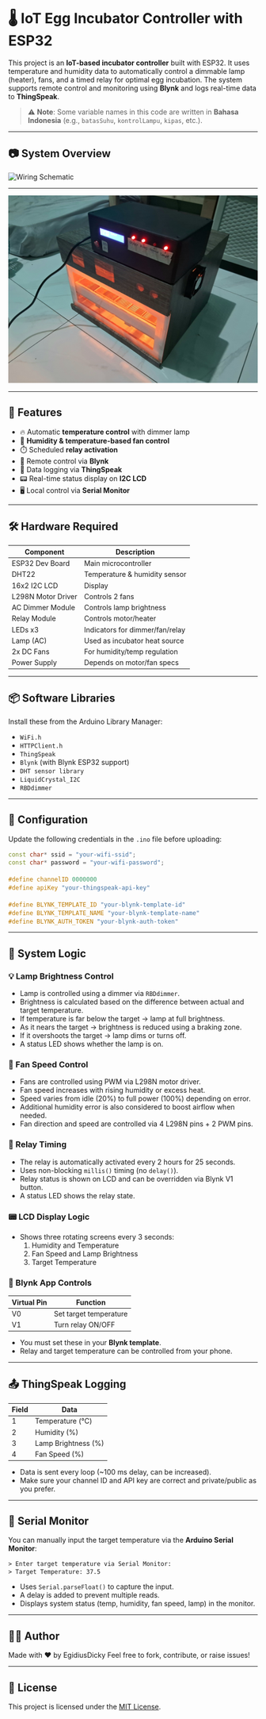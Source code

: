 # 🌡️ IoT Egg Incubator Controller with ESP32

This project is an **IoT-based incubator controller** built with ESP32. It uses temperature and humidity data to automatically control a dimmable lamp (heater), fans, and a timed relay for optimal egg incubation. The system supports remote control and monitoring using **Blynk** and logs real-time data to **ThingSpeak**.

> ⚠️ **Note**: Some variable names in this code are written in **Bahasa Indonesia** (e.g., `batasSuhu`, `kontrolLampu`, `kipas`, etc.).

---

## 📷 System Overview

![Wiring Schematic](assets/wiring-schematic.png)

---

![Egg Incubator](assets/egg-incubator1.jpg)

---

## 🚀 Features

- 🔥 Automatic **temperature control** with dimmer lamp
- 💨 **Humidity & temperature-based fan control**
- ⏱️ Scheduled **relay activation**
- 📲 Remote control via **Blynk**
- 📡 Data logging via **ThingSpeak**
- 📟 Real-time status display on **I2C LCD**
- 🖥️ Local control via **Serial Monitor**

---

## 🛠️ Hardware Required

| Component              | Description                     |
|------------------------|---------------------------------|
| ESP32 Dev Board        | Main microcontroller            |
| DHT22                  | Temperature & humidity sensor   |
| 16x2 I2C LCD           | Display                         |
| L298N Motor Driver     | Controls 2 fans                 |
| AC Dimmer Module       | Controls lamp brightness        |
| Relay Module           | Controls motor/heater           |
| LEDs x3                | Indicators for dimmer/fan/relay |
| Lamp (AC)              | Used as incubator heat source   |
| 2x DC Fans             | For humidity/temp regulation    |
| Power Supply           | Depends on motor/fan specs      |

---

## 📦 Software Libraries

Install these from the Arduino Library Manager:

- `WiFi.h`
- `HTTPClient.h`
- `ThingSpeak`
- `Blynk` (with Blynk ESP32 support)
- `DHT sensor library`
- `LiquidCrystal_I2C`
- `RBDdimmer`

---

## 🔧 Configuration

Update the following credentials in the `.ino` file before uploading:

```cpp
const char* ssid = "your-wifi-ssid";
const char* password = "your-wifi-password";

#define channelID 0000000
#define apiKey "your-thingspeak-api-key"

#define BLYNK_TEMPLATE_ID "your-blynk-template-id"
#define BLYNK_TEMPLATE_NAME "your-blynk-template-name"
#define BLYNK_AUTH_TOKEN "your-blynk-auth-token"
```

---

## 🧠 System Logic

### 💡 Lamp Brightness Control

- Lamp is controlled using a dimmer via `RBDdimmer`.
- Brightness is calculated based on the difference between actual and target temperature.
- If temperature is far below the target → lamp at full brightness.
- As it nears the target → brightness is reduced using a braking zone.
- If it overshoots the target → lamp dims or turns off.
- A status LED shows whether the lamp is on.

### 💨 Fan Speed Control

- Fans are controlled using PWM via L298N motor driver.
- Fan speed increases with rising humidity or excess heat.
- Speed varies from idle (20%) to full power (100%) depending on error.
- Additional humidity error is also considered to boost airflow when needed.
- Fan direction and speed are controlled via 4 L298N pins + 2 PWM pins.

### 🔁 Relay Timing

- The relay is automatically activated every 2 hours for 25 seconds.
- Uses non-blocking `millis()` timing (no `delay()`).
- Relay status is shown on LCD and can be overridden via Blynk V1 button.
- A status LED shows the relay state.

### 📟 LCD Display Logic

- Shows three rotating screens every 3 seconds:
  1. Humidity and Temperature
  2. Fan Speed and Lamp Brightness
  3. Target Temperature

### 📲 Blynk App Controls

| Virtual Pin | Function               |
|-------------|------------------------|
| V0          | Set target temperature |
| V1          | Turn relay ON/OFF      |

- You must set these in your **Blynk template**.
- Relay and target temperature can be controlled from your phone.

---

## 📤 ThingSpeak Logging

| Field | Data                   |
|-------|------------------------|
| 1     | Temperature (°C)       |
| 2     | Humidity (%)           |
| 3     | Lamp Brightness (%)    |
| 4     | Fan Speed (%)          |

- Data is sent every loop (~100 ms delay, can be increased).
- Make sure your channel ID and API key are correct and private/public as you prefer.

---

## 🧪 Serial Monitor

You can manually input the target temperature via the **Arduino Serial Monitor**:

```text
> Enter target temperature via Serial Monitor:
> Target Temperature: 37.5
```

- Uses `Serial.parseFloat()` to capture the input.
- A delay is added to prevent multiple reads.
- Displays system status (temp, humidity, fan speed, lamp) in the monitor.

---

## 👨‍💻 Author

Made with ❤️ by EgidiusDicky 
Feel free to fork, contribute, or raise issues!

---

## 📜 License

This project is licensed under the [MIT License](LICENSE).